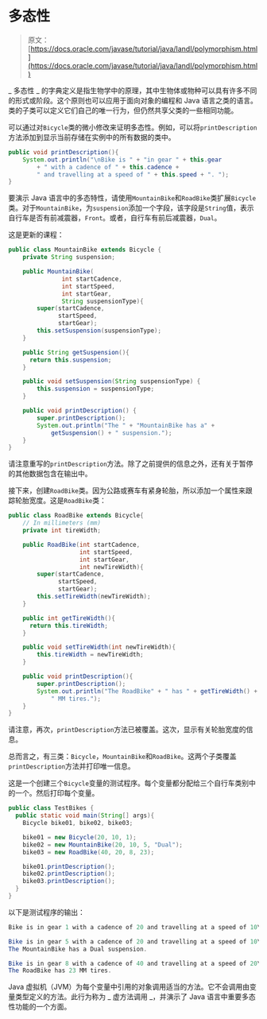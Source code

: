 # 多态性

> 原文： [https://docs.oracle.com/javase/tutorial/java/IandI/polymorphism.html](https://docs.oracle.com/javase/tutorial/java/IandI/polymorphism.html)

_ 多态性 _ 的字典定义是指生物学中的原理，其中生物体或物种可以具有许多不同的形式或阶段。这个原则也可以应用于面向对象的编程和 Java 语言之类的语言。类的子类可以定义它们自己的唯一行为，但仍然共享父类的一些相同功能。

可以通过对`Bicycle`类的微小修改来证明多态性。例如，可以将`printDescription`方法添加到显示当前存储在实例中的所有数据的类中。

```java
public void printDescription(){
    System.out.println("\nBike is " + "in gear " + this.gear
        + " with a cadence of " + this.cadence +
        " and travelling at a speed of " + this.speed + ". ");
}

```

要演示 Java 语言中的多态特性，请使用`MountainBike`和`RoadBike`类扩展`Bicycle`类。对于`MountainBike`，为`suspension`添加一个字段，该字段是`String`值，表示自行车是否有前减震器，`Front`。或者，自行车有前后减震器，`Dual`。

这是更新的课程：

```java
public class MountainBike extends Bicycle {
    private String suspension;

    public MountainBike(
               int startCadence,
               int startSpeed,
               int startGear,
               String suspensionType){
        super(startCadence,
              startSpeed,
              startGear);
        this.setSuspension(suspensionType);
    }

    public String getSuspension(){
      return this.suspension;
    }

    public void setSuspension(String suspensionType) {
        this.suspension = suspensionType;
    }

    public void printDescription() {
        super.printDescription();
        System.out.println("The " + "MountainBike has a" +
            getSuspension() + " suspension.");
    }
} 

```

请注意重写的`printDescription`方法。除了之前提供的信息之外，还有关于暂停的其他数据包含在输出中。

接下来，创建`RoadBike`类。因为公路或赛车有紧身轮胎，所以添加一个属性来跟踪轮胎宽度。这是`RoadBike`类：

```java
public class RoadBike extends Bicycle{
    // In millimeters (mm)
    private int tireWidth;

    public RoadBike(int startCadence,
                    int startSpeed,
                    int startGear,
                    int newTireWidth){
        super(startCadence,
              startSpeed,
              startGear);
        this.setTireWidth(newTireWidth);
    }

    public int getTireWidth(){
      return this.tireWidth;
    }

    public void setTireWidth(int newTireWidth){
        this.tireWidth = newTireWidth;
    }

    public void printDescription(){
        super.printDescription();
        System.out.println("The RoadBike" + " has " + getTireWidth() +
            " MM tires.");
    }
}

```

请注意，再次，`printDescription`方法已被覆盖。这次，显示有关轮胎宽度的信息。

总而言之，有三类：`Bicycle`，`MountainBike`和`RoadBike`。这两个子类覆盖`printDescription`方法并打印唯一信息。

这是一个创建三个`Bicycle`变量的测试程序。每个变量都分配给三个自行车类别中的一个。然后打印每个变量。

```java
public class TestBikes {
  public static void main(String[] args){
    Bicycle bike01, bike02, bike03;

    bike01 = new Bicycle(20, 10, 1);
    bike02 = new MountainBike(20, 10, 5, "Dual");
    bike03 = new RoadBike(40, 20, 8, 23);

    bike01.printDescription();
    bike02.printDescription();
    bike03.printDescription();
  }
}

```

以下是测试程序的输出：

```java
Bike is in gear 1 with a cadence of 20 and travelling at a speed of 10\. 

Bike is in gear 5 with a cadence of 20 and travelling at a speed of 10\. 
The MountainBike has a Dual suspension.

Bike is in gear 8 with a cadence of 40 and travelling at a speed of 20\. 
The RoadBike has 23 MM tires.

```

Java 虚拟机（JVM）为每个变量中引用的对象调用适当的方法。它不会调用由变量类型定义的方法。此行为称为 _ 虚方法调用 _，并演示了 Java 语言中重要多态性功能的一个方面。